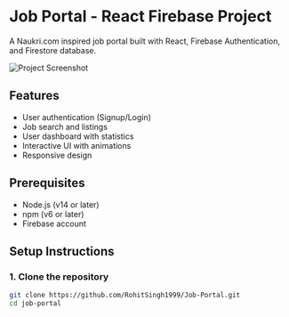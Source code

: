 # Job Portal - React Firebase Project

A Naukri.com inspired job portal built with React, Firebase Authentication, and Firestore database.

![Project Screenshot](./public/screenshot.png)

## Features

- User authentication (Signup/Login)
- Job search and listings
- User dashboard with statistics
- Interactive UI with animations
- Responsive design

## Prerequisites

- Node.js (v14 or later)
- npm (v6 or later)
- Firebase account

## Setup Instructions

### 1. Clone the repository

```bash
git clone https://github.com/RohitSingh1999/Job-Portal.git
cd job-portal